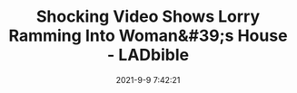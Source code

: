 ---
"title": "Shocking Video Shows Lorry Ramming Into Woman&amp;#39;s House - LADbible"
"date": "2021-9-9 7:42:21"
"feed_name": "GOOGLENEWS"
"feed_website": "https://news.google.com/search?q=drilling%2Bincident&hl=en-US&gl=US&ceid=US:en"
"feed_rss": "https://news.google.com/rss/search?q=drilling%2Bincident&hl=en-US&gl=US&ceid=US:en"
"link": "https://www.ladbible.com/news/uk-shocking-video-shows-lorry-ramming-into-womans-house-20210909"
"file": "_posts/2021-1-1-c91525e7a3af1dca91ef0ee08fbc9d41408fd822.md"
"accident": "0"
"drilling": "0"
---